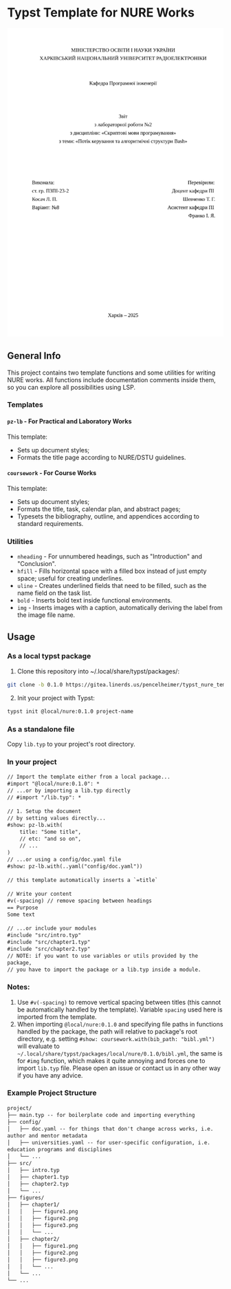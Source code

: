 # Typst Template for NURE Works
![pz-lb title page](assets/pz-lb_title_page.png)

## General Info

This project contains two template functions and some utilities for writing NURE works. All functions include documentation comments inside them, so you can explore all possibilities using LSP.

### Templates

#### `pz-lb` - For Practical and Laboratory Works
This template:
- Sets up document styles;
- Formats the title page according to NURE/DSTU guidelines.

#### `coursework` - For Course Works
This template:
- Sets up document styles;
- Formats the title, task, calendar plan, and abstract pages;
- Typesets the bibliography, outline, and appendices according to standard requirements.

### Utilities
- `nheading` - For unnumbered headings, such as "Introduction" and "Conclusion".
- `hfill` - Fills horizontal space with a filled box instead of just empty space; useful for creating underlines.
- `uline` - Creates underlined fields that need to be filled, such as the name field on the task list.
- `bold` - Inserts bold text inside functional environments.
- `img` - Inserts images with a caption, automatically deriving the label from the image file name.

## Usage

### As a local typst package
1. Clone this repository into ~/.local/share/typst/packages/:
```bash
git clone -b 0.1.0 https://gitea.linerds.us/pencelheimer/typst_nure_template.git ~/.local/share/typst/packages/local/nure/0.1.0
```
2. Init your project with Typst:
```bash
typst init @local/nure:0.1.0 project-name
```

### As a standalone file
Copy `lib.typ` to your project's root directory.

### In your project
```typst
// Import the template either from a local package...
#import "@local/nure:0.1.0": *
// ...or by importing a lib.typ directly
// #import "/lib.typ": *

// 1. Setup the document
// by setting values directly...
#show: pz-lb.with(
    title: "Some title",
    // etc: "and so on",
    // ...
)
// ...or using a config/doc.yaml file
#show: pz-lb.with(..yaml("config/doc.yaml"))

// this template automatically inserts a `=title`

// Write your content
#v(-spacing) // remove spacing between headings
== Purpose
Some text

// ...or include your modules
#include "src/intro.typ"
#include "src/chapter1.typ"
#include "src/chapter2.typ"
// NOTE: if you want to use variables or utils provided by the package,
// you have to import the package or a lib.typ inside a module.
```

### Notes:
1. Use `#v(-spacing)` to remove vertical spacing between titles (this cannot be automatically handled by the template). Variable `spacing` used here is imported from the template.
2. When importing `@local/nure:0.1.0` and specifying file paths in functions handled by the package, the path will relative to package's root directory, e.g. setting `#show: coursework.with(bib_path: "bibl.yml")` will evaluate to `~/.local/share/typst/packages/local/nure/0.1.0/bibl.yml`, the same is for `#img` function, which makes it quite annoying and forces one to import `lib.typ` file. Please open an issue or contact us in any other way if you have any advice.

### Example Project Structure
```
project/
├── main.typ -- for boilerplate code and importing everything 
├── config/
│   ├── doc.yaml -- for things that don't change across works, i.e. author and mentor metadata
│   ├── universities.yaml -- for user-specific configuration, i.e. education programs and disciplines
│   └── ...
├── src/
│   ├── intro.typ
│   ├── chapter1.typ
│   ├── chapter2.typ
│   └── ...
├── figures/
│   ├── chapter1/
│   │   ├── figure1.png
│   │   ├── figure2.png
│   │   ├── figure3.png
│   │   └── ...
│   ├── chapter2/
│   │   ├── figure1.png
│   │   ├── figure2.png
│   │   ├── figure3.png
│   │   └── ...
│   └── ...
└── ...
```

